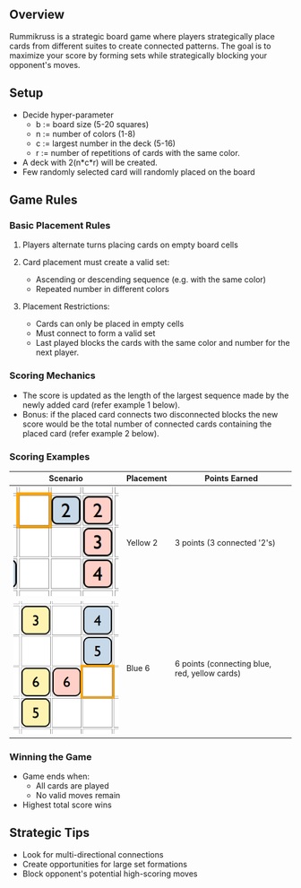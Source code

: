 ## Overview
Rummikruss is a strategic board game where players strategically place cards from different suites to create connected patterns. The goal is to maximize your score by forming sets while strategically blocking your opponent's moves.

## Setup
- Decide hyper-parameter
   + b := board size (5-20 squares)
   + n := number of colors (1-8)
   + c := largest number in the deck (5-16)
   + r := number of repetitions of cards with the same color.
- A deck with 2(n\*c\*r) will be created.
- Few randomly selected card will randomly placed on the board
## Game Rules

### Basic Placement Rules
1. Players alternate turns placing cards on empty board cells
2. Card placement must create a valid set:
   - Ascending or descending sequence (e.g. with the same color)
   - Repeated number in different colors

3. Placement Restrictions:
   - Cards can only be placed in empty cells
   - Must connect to form a valid set
   - Last played blocks the cards with the same color and number for the next player.

### Scoring Mechanics
- The score is updated as the length of the largest sequence made by the newly added card (refer example 1 below).
- Bonus: if the placed card connects two disconnected blocks the new score would be the total number of connected cards containing the placed card (refer example 2 below). 

### Scoring Examples
| Scenario | Placement | Points Earned |
|----------|-----------|---------------|
| ![alt text](image.png) | Yellow 2 | 3 points (3 connected '2's) |
| ![alt text](image-1.png) | Blue 6 | 6 points (connecting blue, red, yellow cards) |

### Winning the Game
- Game ends when:
  - All cards are played
  - No valid moves remain
- Highest total score wins

## Strategic Tips
- Look for multi-directional connections
- Create opportunities for large set formations
- Block opponent's potential high-scoring moves
